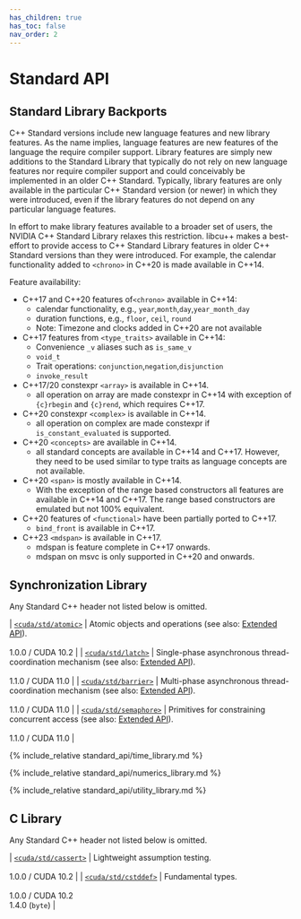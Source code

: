 ```yaml
---
has_children: true
has_toc: false
nav_order: 2
---
```


# Standard API

## Standard Library Backports

C++ Standard versions include new language features and new library features.
As the name implies, language features are new features of the language the require compiler support.
Library features are simply new additions to the Standard Library that typically do not rely on new language features nor require compiler support and could conceivably be implemented in an older C++ Standard.
Typically, library features are only available in the particular C++ Standard version (or newer) in which they were introduced, even if the library features do not depend on any particular language features.

In effort to make library features available to a broader set of users, the NVIDIA C++ Standard Library relaxes this restriction.
libcu++ makes a best-effort to provide access to C++ Standard Library features in older C++ Standard versions than they were introduced.
For example, the calendar functionality added to `<chrono>` in C++20 is made available in C++14.

Feature availability:
- C++17 and C++20 features of`<chrono>` available in C++14:
  -  calendar functionality, e.g., `year`,`month`,`day`,`year_month_day`
  -  duration functions, e.g., `floor`, `ceil`, `round`
  -  Note: Timezone and clocks added in C++20 are not available
- C++17 features from `<type_traits>` available in C++14:
  - Convenience `_v` aliases such as `is_same_v`
  - `void_t`
  - Trait operations: `conjunction`,`negation`,`disjunction`
  - `invoke_result`
- C++17/20 constexpr `<array>` is available in C++14.
  - all operation on array are made constexpr in C++14 with exception of `{c}rbegin` and `{c}rend`, which requires C++17.
- C++20 constexpr `<complex>` is available in C++14.
  - all operation on complex are made constexpr if `is_constant_evaluated` is supported.
- C++20 `<concepts>` are available in C++14.
  - all standard concepts are available in C++14 and C++17. However, they need to be used similar to type traits as language concepts are not available.
- C++20 `<span>` is mostly available in C++14.
  - With the exception of the range based constructors all features are available in C++14 and C++17. The range based constructors are emulated but not 100% equivalent.
- C++20 features of `<functional>` have been partially ported to C++17.
  - `bind_front` is available in C++17.
- C++23 `<mdspan>` is available in C++17.
  - mdspan is feature complete in C++17 onwards.
  - mdspan on msvc is only supported in C++20 and onwards.

## Synchronization Library

Any Standard C++ header not listed below is omitted.

| [`<cuda/std/atomic>`]    | Atomic objects and operations (see also: [Extended API](./extended_api/synchronization_primitives/atomic.md)). <br/><br/> 1.0.0 / CUDA 10.2 |
| [`<cuda/std/latch>`]     | Single-phase asynchronous thread-coordination mechanism (see also: [Extended API](./extended_api/synchronization_primitives/latch.md)). <br/><br/> 1.1.0 / CUDA 11.0 |
| [`<cuda/std/barrier>`]   | Multi-phase asynchronous thread-coordination mechanism (see also: [Extended API](./extended_api/synchronization_primitives/barrier.md)). <br/><br/> 1.1.0 / CUDA 11.0 |
| [`<cuda/std/semaphore>`] | Primitives for constraining concurrent access (see also: [Extended API](./extended_api/synchronization_primitives/counting_semaphore.md)). <br/><br/> 1.1.0 / CUDA 11.0 |

{% include_relative standard_api/time_library.md %}

{% include_relative standard_api/numerics_library.md %}

{% include_relative standard_api/utility_library.md %}

## C Library

Any Standard C++ header not listed below is omitted.

| [`<cuda/std/cassert>`] | Lightweight assumption testing. <br/><br/> 1.0.0 / CUDA 10.2         |
| [`<cuda/std/cstddef>`] | Fundamental types. <br/><br/> 1.0.0 / CUDA 10.2 <br/> 1.4.0 (`byte`) |


[`<cuda/std/atomic>`]: https://en.cppreference.com/w/cpp/header/atomic
[`<cuda/std/latch>`]: https://en.cppreference.com/w/cpp/header/latch
[`<cuda/std/barrier>`]: https://en.cppreference.com/w/cpp/header/barrier
[`<cuda/std/semaphore>`]: https://en.cppreference.com/w/cpp/header/semaphore
[`<cuda/std/cassert>`]: https://en.cppreference.com/w/cpp/header/cassert
[`<cuda/std/cstddef>`]: https://en.cppreference.com/w/cpp/header/cstddef
